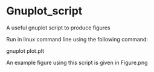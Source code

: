 # Gnuplot_script

A useful gnuplot script to produce figures

Run in linux command line using the following command:

gnuplot plot.plt

An example figure using this script is given in Figure.png
